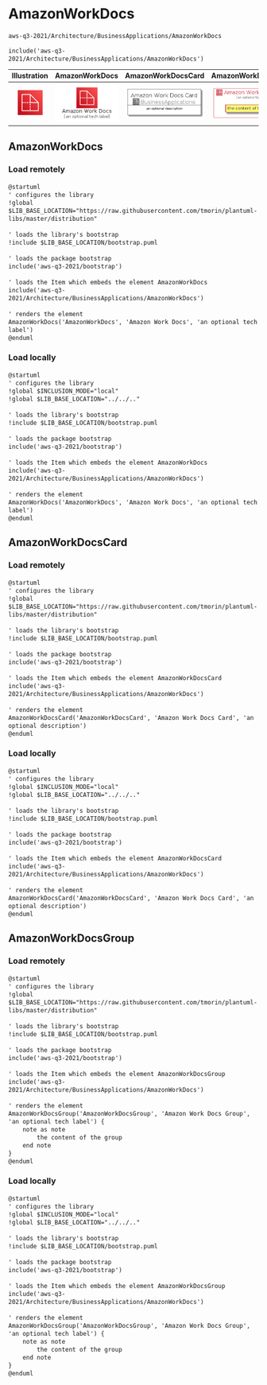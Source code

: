 # AmazonWorkDocs


```text
aws-q3-2021/Architecture/BusinessApplications/AmazonWorkDocs
```

```text
include('aws-q3-2021/Architecture/BusinessApplications/AmazonWorkDocs')
```



| Illustration | AmazonWorkDocs | AmazonWorkDocsCard | AmazonWorkDocsGroup |
| :---: | :---: | :---: | :---: |
| ![illustration for Illustration](../../../aws-q3-2021/Architecture/BusinessApplications/AmazonWorkDocs.png) | ![illustration for AmazonWorkDocs](../../../aws-q3-2021/Architecture/BusinessApplications/AmazonWorkDocs.Local.png) | ![illustration for AmazonWorkDocsCard](../../../aws-q3-2021/Architecture/BusinessApplications/AmazonWorkDocsCard.Local.png) | ![illustration for AmazonWorkDocsGroup](../../../aws-q3-2021/Architecture/BusinessApplications/AmazonWorkDocsGroup.Local.png) |




## AmazonWorkDocs

### Load remotely
```plantuml
@startuml
' configures the library
!global $LIB_BASE_LOCATION="https://raw.githubusercontent.com/tmorin/plantuml-libs/master/distribution"

' loads the library's bootstrap
!include $LIB_BASE_LOCATION/bootstrap.puml

' loads the package bootstrap
include('aws-q3-2021/bootstrap')

' loads the Item which embeds the element AmazonWorkDocs
include('aws-q3-2021/Architecture/BusinessApplications/AmazonWorkDocs')

' renders the element
AmazonWorkDocs('AmazonWorkDocs', 'Amazon Work Docs', 'an optional tech label')
@enduml
```

### Load locally
```plantuml
@startuml
' configures the library
!global $INCLUSION_MODE="local"
!global $LIB_BASE_LOCATION="../../.."

' loads the library's bootstrap
!include $LIB_BASE_LOCATION/bootstrap.puml

' loads the package bootstrap
include('aws-q3-2021/bootstrap')

' loads the Item which embeds the element AmazonWorkDocs
include('aws-q3-2021/Architecture/BusinessApplications/AmazonWorkDocs')

' renders the element
AmazonWorkDocs('AmazonWorkDocs', 'Amazon Work Docs', 'an optional tech label')
@enduml
```

## AmazonWorkDocsCard

### Load remotely
```plantuml
@startuml
' configures the library
!global $LIB_BASE_LOCATION="https://raw.githubusercontent.com/tmorin/plantuml-libs/master/distribution"

' loads the library's bootstrap
!include $LIB_BASE_LOCATION/bootstrap.puml

' loads the package bootstrap
include('aws-q3-2021/bootstrap')

' loads the Item which embeds the element AmazonWorkDocsCard
include('aws-q3-2021/Architecture/BusinessApplications/AmazonWorkDocs')

' renders the element
AmazonWorkDocsCard('AmazonWorkDocsCard', 'Amazon Work Docs Card', 'an optional description')
@enduml
```

### Load locally
```plantuml
@startuml
' configures the library
!global $INCLUSION_MODE="local"
!global $LIB_BASE_LOCATION="../../.."

' loads the library's bootstrap
!include $LIB_BASE_LOCATION/bootstrap.puml

' loads the package bootstrap
include('aws-q3-2021/bootstrap')

' loads the Item which embeds the element AmazonWorkDocsCard
include('aws-q3-2021/Architecture/BusinessApplications/AmazonWorkDocs')

' renders the element
AmazonWorkDocsCard('AmazonWorkDocsCard', 'Amazon Work Docs Card', 'an optional description')
@enduml
```

## AmazonWorkDocsGroup

### Load remotely
```plantuml
@startuml
' configures the library
!global $LIB_BASE_LOCATION="https://raw.githubusercontent.com/tmorin/plantuml-libs/master/distribution"

' loads the library's bootstrap
!include $LIB_BASE_LOCATION/bootstrap.puml

' loads the package bootstrap
include('aws-q3-2021/bootstrap')

' loads the Item which embeds the element AmazonWorkDocsGroup
include('aws-q3-2021/Architecture/BusinessApplications/AmazonWorkDocs')

' renders the element
AmazonWorkDocsGroup('AmazonWorkDocsGroup', 'Amazon Work Docs Group', 'an optional tech label') {
    note as note
        the content of the group
    end note
}
@enduml
```

### Load locally
```plantuml
@startuml
' configures the library
!global $INCLUSION_MODE="local"
!global $LIB_BASE_LOCATION="../../.."

' loads the library's bootstrap
!include $LIB_BASE_LOCATION/bootstrap.puml

' loads the package bootstrap
include('aws-q3-2021/bootstrap')

' loads the Item which embeds the element AmazonWorkDocsGroup
include('aws-q3-2021/Architecture/BusinessApplications/AmazonWorkDocs')

' renders the element
AmazonWorkDocsGroup('AmazonWorkDocsGroup', 'Amazon Work Docs Group', 'an optional tech label') {
    note as note
        the content of the group
    end note
}
@enduml
```

